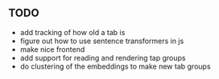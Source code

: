 ## TODO
* add tracking of how old a tab is
* figure out how to use sentence transformers in js
* make nice frontend
* add support for reading and rendering tap groups
* do clustering of the embeddings to make new tab groups
